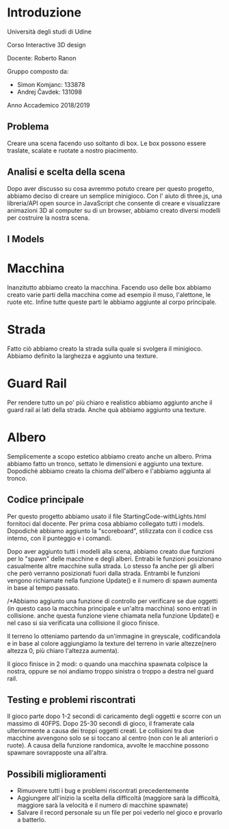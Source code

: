 # Introduzione

Università degli studi di Udine

Corso Interactive 3D design

Docente: Roberto Ranon

Gruppo composto da:
- Simon Komjanc: 133878
- Andrej Čavdek: 131098

Anno Accademico 2018/2019

## Problema

Creare una scena facendo uso soltanto di box. Le box possono essere traslate, scalate e ruotate a nostro piacimento.

## Analisi e scelta della scena

Dopo aver discusso su cosa avremmo potuto creare per questo progetto, abbiamo deciso di creare un semplice minigioco. Con l' aiuto di three.js, una libreria/API open source in JavaScript che consente di creare e visualizzare animazioni 3D al computer su di un browser, abbiamo creato diversi modelli per costruire la nostra scena.

## I Models

# Macchina
Inanzitutto abbiamo creato la macchina. Facendo uso delle box abbiamo creato varie parti della macchina come ad esempio il muso, l'alettone, le ruote etc. Infine tutte queste parti le abbiamo aggiunte al corpo principale.

# Strada
Fatto ciò abbiamo creato la strada sulla quale si svolgera il minigioco. Abbiamo definito la larghezza e aggiunto una texture.

# Guard Rail
Per rendere tutto un po' più chiaro e realistico abbiamo aggiunto anche il guard rail ai lati della strada. Anche quà abbiamo aggiunto una texture.

# Albero
Semplicemente a scopo estetico abbiamo creato anche un albero. Prima abbiamo fatto un tronco, settato le dimensioni e aggiunto una texture. Dopodichè abbiamo creato la chioma dell'albero e l'abbiamo aggiunta al tronco.

## Codice principale

Per questo progetto abbiamo usato il file StartingCode-withLights.html fornitoci dal docente. Per prima cosa abbiamo collegato tutti i models. Dopodichè abbiamo aggiunto la "scoreboard", stilizzata con il codice css interno, con il punteggio e i comandi.

Dopo aver aggiunto tutti i modelli alla scena, abbiamo creato due funzioni per lo "spawn" delle macchine e  degli alberi. Entrabi le funzioni posizionano casualmente altre macchine sulla strada. Lo stesso fa anche per gli alberi che però verranno posizionati fuori dalla strada. Entrambi le funzioni vengono richiamate nella funzione Update() e il numero di spawn aumenta in base al tempo passato.

/*Abbiamo aggiunto una funzione di controllo per verificare se due oggetti (in questo caso la macchina principale e un'altra macchina) sono entrati in collisione. anche questa funzione viene chiamata nella funzione Update() e nel caso si sia verificata una collisione il gioco finisce. 

Il terreno lo otteniamo partendo da un'immagine in greyscale, codificandola e in base al colore aggiungiamo la texture del terreno in varie altezze(nero altezza 0, più chiaro l'altezza aumenta).

Il gioco finisce in 2 modi: o quando una macchina spawnata colpisce la nostra, oppure se noi andiamo troppo sinistra o troppo a destra nel guard rail.

## Testing e problemi riscontrati

Il gioco parte dopo 1-2 secondi di caricamento degli oggetti e scorre con un massimo di 40FPS. Dopo 25-30 secondi di gioco, il framerate cala ulteriormente a causa dei troppi oggetti creati. Le collisioni tra due macchine avvengono solo se si toccano al centro (non con le ali anteriori o ruote). A causa della funzione randomica, avvolte le macchine possono spawnare sovrapposte una all'altra. 

## Possibili miglioramenti

- Rimuovere tutti i bug e problemi riscontrati precedentemente
- Aggiungere all'inizio la scelta della difficoltà (maggiore sarà la difficoltà, maggiore sarà la velocità e il numero di macchine spawnate)
- Salvare il record personale su un file per poi vederlo nel gioco e provarlo a batterlo. 


